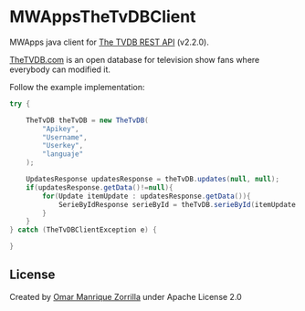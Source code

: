 # MWAppsTheTvDBClient
MWApps java client for <a href="https://api.thetvdb.com/swagger">The TVDB REST API</a> (v2.2.0).

<a href="http://www.thetvdb.com">TheTVDB.com</a> is an open database for television show fans where everybody can modified it.

Follow the example implementation:

```java
try {

	TheTvDB theTvDB = new TheTvDB(
		"Apikey",
		"Username",
		"Userkey",
		"languaje"
	);

	UpdatesResponse updatesResponse = theTvDB.updates(null, null);
	if(updatesResponse.getData()!=null){
		for(Update itemUpdate : updatesResponse.getData()){
			SerieByIdResponse serieById = theTvDB.serieById(itemUpdate.getId(), null);
		}
	}
} catch (TheTvDBClientException e) {

}


```

## License
Created by [Omar Manrique Zorrilla](https://www.linkedin.com/in/omargmanriquez) under Apache License 2.0

